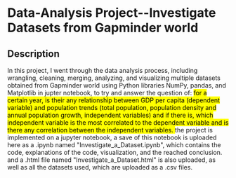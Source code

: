 # Data-Analysis Project--Investigate Datasets from Gapminder world
## Description
In this project, I went through the data analysis process, including wrangling, cleaning, merging, analyzing, and visualizing multiple datasets obtained from Gapminder world using Python libraries NumPy, pandas, and Matplotlib in jupter notebook, to try and answer the question of: <mark> for a certain year, is their any relationship between GDP per capita (dependent variable) and population trends (total population, population density and annual population growth, independent variables) and if there is, which independent variable is the most correlated to the dependent variable and is there any correlation between the independent variables. </mark>
the project is implemented on a jupyter notebook, a save of this notebook is uploaded here as a .ipynb named "Investigate_a_Dataset.ipynb", which contains the code, explanations of the code, visualization, and the reached conclusion. and a .html file named "Investigate_a_Dataset.html" is also uploaded, as well as all the datasets used, which are uploaded as a .csv files.
